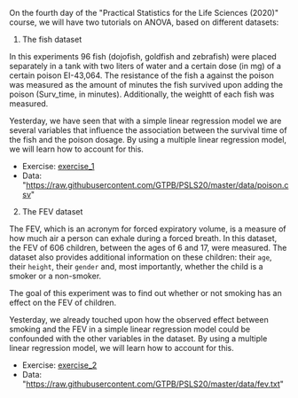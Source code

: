 On the fourth day of the "Practical Statistics for the Life Sciences (2020)" course, we will have two tutorials on ANOVA, based on different datasets:

1) The fish dataset

In this experiments 96 fish (dojofish, goldfish and zebrafish) were placed separately in a tank with two liters of water and
a certain dose (in mg) of a certain poison EI-43,064. The resistance of the fish a against the poison was measured as the
amount of minutes the fish survived upon adding the poison (Surv_time, in minutes). Additionally, the weightt of each fish was
measured.

Yesterday, we have seen that with a simple linear regression model we are several variables that influence the association
between the survival time of the fish and the poison dosage. By using a multiple linear regression model, we will learn 
how to account for this.

- Exercise: [exercise_1](./08-Multiple_Regression_fish_half.html)
- Data: "https://raw.githubusercontent.com/GTPB/PSLS20/master/data/poison.csv"


2) The FEV dataset

The FEV, which is an acronym for forced expiratory volume, is a measure of how much air a person can exhale during  a forced 
breath. In this dataset, the FEV of 606 children, between the ages of 6 and 17, were measured. The dataset also provides 
additional information on  these children: their `age`, their `height`, their `gender` and, most importantly, whether the 
child is a smoker or a non-smoker.

The goal of this experiment was to find out whether or not smoking has an effect on the FEV of children.

Yesterday, we already touched upon how the observed effect between smoking and the FEV in a simple linear regression
model could be confounded with the other variables in the dataset. By using a multiple linear regression model, we will learn 
how to account for this.

- Exercise: [exercise_2](./08-Multiple_regression_FEV_half.html)
- Data: "https://raw.githubusercontent.com/GTPB/PSLS20/master/data/fev.txt"


